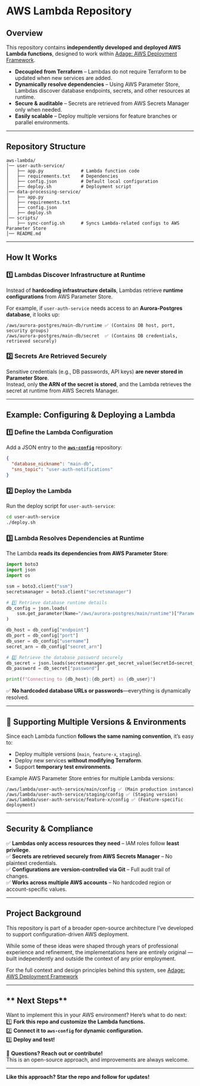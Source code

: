 # AWS Lambda Repository

## **Overview**  
This repository contains **independently developed and deployed AWS Lambda functions**, designed to work within [Adage: AWS Deployment Framework](https://github.com/usekarma/adage).  
- **Decoupled from Terraform** – Lambdas do not require Terraform to be updated when new services are added.  
- **Dynamically resolve dependencies** – Using AWS Parameter Store, Lambdas discover database endpoints, secrets, and other resources at runtime.  
- **Secure & auditable** – Secrets are retrieved from AWS Secrets Manager only when needed.  
- **Easily scalable** – Deploy multiple versions for feature branches or parallel environments.  

---

## **Repository Structure**
```
aws-lambda/
│── user-auth-service/
│   ├── app.py              # Lambda function code
│   ├── requirements.txt    # Dependencies
│   ├── config.json         # Default local configuration
│   ├── deploy.sh           # Deployment script
│── data-processing-service/
│   ├── app.py
│   ├── requirements.txt
│   ├── config.json
│   ├── deploy.sh
│── scripts/
│   ├── sync-config.sh      # Syncs Lambda-related configs to AWS Parameter Store
│── README.md
```

---

## **How It Works**
### **1️⃣ Lambdas Discover Infrastructure at Runtime**
Instead of **hardcoding infrastructure details**, Lambdas retrieve **runtime configurations** from AWS Parameter Store.  

For example, if `user-auth-service` needs access to an **Aurora-Postgres database**, it looks up:  
```
/aws/aurora-postgres/main-db/runtime ✅ (Contains DB host, port, security groups)
/aws/aurora-postgres/main-db/secret  ✅ (Contains DB credentials, retrieved securely)
```

### **2️⃣ Secrets Are Retrieved Securely**
Sensitive credentials (e.g., DB passwords, API keys) **are never stored in Parameter Store**.  
Instead, only **the ARN of the secret is stored**, and the Lambda retrieves the secret at runtime from AWS Secrets Manager.

---

## **Example: Configuring & Deploying a Lambda**
### **1️⃣ Define the Lambda Configuration**
Add a JSON entry to the **[`aws-config`](https://github.com/your-username/aws-config)** repository:
```json
{
  "database_nickname": "main-db",
  "sns_topic": "user-auth-notifications"
}
```

### **2️⃣ Deploy the Lambda**
Run the deploy script for `user-auth-service`:
```sh
cd user-auth-service
./deploy.sh
```

### **3️⃣ Lambda Resolves Dependencies at Runtime**
The Lambda **reads its dependencies from AWS Parameter Store**:
```python
import boto3
import json
import os

ssm = boto3.client("ssm")
secretsmanager = boto3.client("secretsmanager")

# 1️⃣ Retrieve database runtime details
db_config = json.loads(
    ssm.get_parameter(Name="/aws/aurora-postgres/main/runtime")["Parameter"]["Value"]
)

db_host = db_config["endpoint"]
db_port = db_config["port"]
db_user = db_config["username"]
secret_arn = db_config["secret_arn"]

# 2️⃣ Retrieve the database password securely
db_secret = json.loads(secretsmanager.get_secret_value(SecretId=secret_arn)["SecretString"])
db_password = db_secret["password"]

print(f"Connecting to {db_host}:{db_port} as {db_user}")
```
✅ **No hardcoded database URLs or passwords**—everything is dynamically resolved.

---

## **🔄 Supporting Multiple Versions & Environments**
Since each Lambda function **follows the same naming convention**, it’s easy to:
- Deploy multiple versions (`main`, `feature-x`, `staging`).
- Deploy new services **without modifying Terraform**.
- Support **temporary test environments**.

Example AWS Parameter Store entries for multiple Lambda versions:
```
/aws/lambda/user-auth-service/main/config ✅ (Main production instance)
/aws/lambda/user-auth-service/staging/config ✅ (Staging version)
/aws/lambda/user-auth-service/feature-x/config ✅ (Feature-specific deployment)
```

---

## **Security & Compliance**
✅ **Lambdas only access resources they need** – IAM roles follow **least privilege**.  
✅ **Secrets are retrieved securely from AWS Secrets Manager** – No plaintext credentials.  
✅ **Configurations are version-controlled via Git** – Full audit trail of changes.  
✅ **Works across multiple AWS accounts** – No hardcoded region or account-specific values.  

---

## Project Background

This repository is part of a broader open-source architecture I’ve developed to support configuration-driven AWS deployment.

While some of these ideas were shaped through years of professional experience and refinement, the implementations here are entirely original — built independently and outside the context of any prior employment.

For the full context and design principles behind this system, see [Adage: AWS Deployment Framework](https://github.com/usekarma/adage)

---

## ** Next Steps**
Want to implement this in your AWS environment? Here’s what to do next:  
1️⃣ **Fork this repo and customize the Lambda functions.**  
2️⃣ **Connect it to `aws-config` for dynamic configuration.**  
3️⃣ **Deploy and test!**  

📩 **Questions? Reach out or contribute!**  
This is an open-source approach, and improvements are always welcome.  

---

**Like this approach? Star the repo and follow for updates!**

